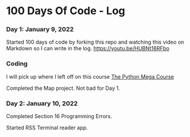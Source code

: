 # 100 Days Of Code - Log

### Day 1: January 9, 2022
Started 100 days of code by forking this repo and watching this video on Markdown so I can write in the log. 
https://youtu.be/HUBNt18RFbo

### Coding
I will pick up where I left off on this course
[The Python Mega Course](https://www.udemy.com/share/101Wa03@_qDgR15hgfhuA3xpmL_49H5Bm0yu95aVUamSXBUNvEWSY7AP0cyUjCRLP6yypx8=/)

Completed the Map project. Not bad for Day 1.

### Day 2: January 10, 2022
Completed Section 16 Programming Errors. 

Started RSS Terminal reader app.
